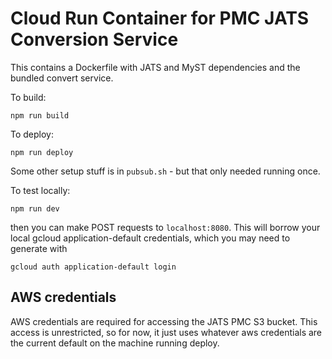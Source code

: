 # Cloud Run Container for PMC JATS Conversion Service

This contains a Dockerfile with JATS and MyST dependencies and the bundled convert service.

To build:

```
npm run build
```

To deploy:

```
npm run deploy
```

Some other setup stuff is in `pubsub.sh` - but that only needed running once.

To test locally:

```
npm run dev
```

then you can make POST requests to `localhost:8080`. This will borrow your local gcloud application-default credentials, which you may need to generate with

```
gcloud auth application-default login
```

## AWS credentials

AWS credentials are required for accessing the JATS PMC S3 bucket. This access is unrestricted, so for now, it just uses whatever aws credentials are the current default on the machine running deploy.